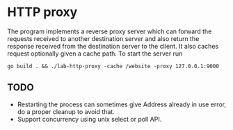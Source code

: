 # HTTP proxy

The program implements a reverse proxy server which can forward the requests received to another
destination server and also return the response received from the destination server to the client.
It also caches request optionally given a cache path. To start the server run

```
go build . && ./lab-http-proxy -cache /website -proxy 127.0.0.1:9000
```


## TODO

- Restarting the process can sometimes give Address already in use error, do a proper cleanup to
    avoid that.
- Support concurrency using unix select or poll API.

